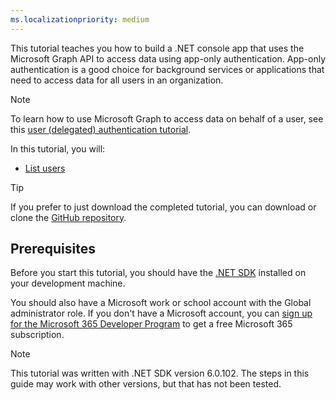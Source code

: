 ```yaml
---
ms.localizationpriority: medium
---
```


<!-- markdownlint-disable MD041 -->

This tutorial teaches you how to build a .NET console app that uses the Microsoft Graph API to access data using app-only authentication. App-only authentication is a good choice for background services or applications that need to access data for all users in an organization.

> [!NOTE]
> To learn how to use Microsoft Graph to access data on behalf of a user, see this [user (delegated) authentication tutorial](/graph/tutorials/dotnet).

In this tutorial, you will:

- [List users](/graph/api/user-list)

> [!TIP]
> If you prefer to just download the completed tutorial, you can download or clone the [GitHub repository](https://github.com/microsoftgraph/msgraph-training-dotnet).

## Prerequisites

Before you start this tutorial, you should have the [.NET SDK](https://dotnet.microsoft.com/download) installed on your development machine.

You should also have a Microsoft work or school account with the Global administrator role. If you don't have a Microsoft account, you can [sign up for the Microsoft 365 Developer Program](https://developer.microsoft.com/microsoft-365/dev-program) to get a free Microsoft 365 subscription.

> [!NOTE]
> This tutorial was written with .NET SDK version 6.0.102. The steps in this guide may work with other versions, but that has not been tested.
